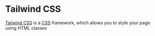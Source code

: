 # Tailwind CSS
[Tailwind CSS](https://tailwindcss.com/) is a [CSS](./CSS.md) framework, which allows you to style your page using HTML classes  